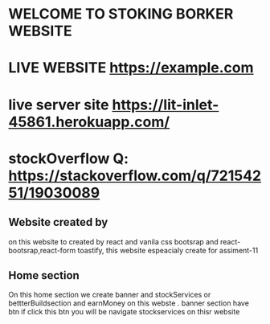 # WELCOME TO STOKING BORKER WEBSITE

# LIVE WEBSITE https://example.com
# live server site https://lit-inlet-45861.herokuapp.com/
# stockOverflow Q: https://stackoverflow.com/q/72154251/19030089


## Website created by
on this website to created by react  and vanila css bootsrap and react-bootsrap,react-form toastify, this website espeacialy create for assiment-11

## Home section
On this home section we create banner and stockServices or bettterBuildsection and earnMoney on this webste . banner section have btn if click this btn you will be navigate stockservices on thisr website
